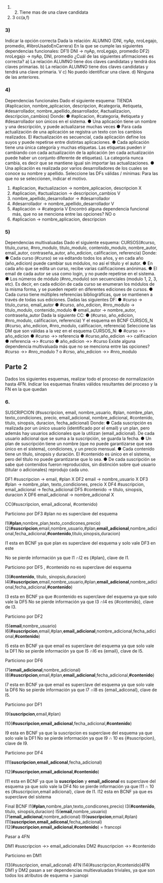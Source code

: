 1)
    2. Tiene mas de una clave candidata
2)
    3 cc(a,f)
### 3)
Indicar la opción correcta
Dada la relación:
ALUMNO (DNI, nyAp, nroLegajo, promedio, #libroUsadoEnCarrera)
En la que se cumple las siguientes dependencias funcionales:
DF1) DNI → nyAp, nroLegajo, promedio
DF2) nroLegajo → nyAp, DNI, promedio
¿Cuál de las siguientes afirmaciones es correcta?
a) La relación ALUMNO tiene dos claves candidatas y tendrá dos claves primarias.
b) La relación ALUMNO tiene dos claves candidatas y tendrá una clave primaria. V
c) No puedo identificar una clave.
d) Ninguna de las anteriores.

### 4)

Dependencias funcionales
Dado el siguiente esquema:
TIENDA (#aplicacion, nombre_aplicacion, descripcion, #categoria, #etiqueta,
#desarrollador, nombre_apellido_desarrollador, #actualizacion,
descripcion_cambios)
Donde:
● #aplicacion, #categoria, #etiqueta y #desarrollador son únicos en el sistema.
● Una aplicación tiene un nombre y una descripción, y puede actualizarse muchas
veces
● Para cada actualización de una aplicación se registra un texto con los cambios
realizados. El #actualización es secuencial, cada aplicación define los suyos y
puede repetirse entre distintas aplicaciones.
● Cada aplicación tiene una única categoría y muchas etiquetas. Las etiquetas
pueden ir cambiando con cada actualización de la aplicación (en cada
actualización puede haber un conjunto diferente de etiquetas). La categoría
nunca cambia, es decir que se mantiene igual sin importar las actualizaciones.
● Una aplicación es realizada por varios desarrolladores de los cuales se conoce
su nombre y apellido.
Seleccione las DFs válidas / mínimas: Para las que no se seleccionen, indicar el
motivo.
1) #aplicacion, #actualizacion -> nombre_aplicacion, descripcion X
2) #aplicacion, #actualizacion -> descripcion_cambios V
3) nombre_apellido_desarrollador -> #desarrollador
4) #desarrollador -> nombre_apellido_desarrollador V
5) #aplicación -> #categoria V
Encontró alguna dependencia funcional más, que no se menciona entre las opciones?
NO
o
6) #aplicacion -> nombre_aplicacion, descripcion

### 5)
Dependencias multivaluadas
Dado el siguiente esquema:
CURSOS(#curso, titulo_curso, #nro_modulo, titulo_modulo, contenido_modulo,
nombre_autor, email_autor, contraseña_autor, año_edicion, calificacion,
referencia)
Donde:
● Cada curso (#curso) se va editando todos los años, y en cada año (año_edicion)
puede cambiar sus módulos, no así el título y el autor.
● En cada año que se edita un curso, recibe varias calificaciones anónimas.
● El email de cada autor se usa como login, y no puede repetirse en el sistema.
● Los números de módulo (#nro_modulo) son secuenciales (modulo 1, 2, 3, etc).
Es decir, en cada edición de cada curso se enumeran los módulos de la misma
forma, y se pueden repetir en diferentes ediciones de cursos.
● Cada curso tiene múltiples referencias bibliográficas, que se mantienen a través
de todas sus ediciones.
Dadas las siguientes DF:
● #curso -> titulo_curso, email_autor
● #curso, año_edicion, #nro_modulo -> titulo_modulo, contenido_modulo
● email_autor -> nombre_autor, contraseña_autor
Dada la siguiente CC:
● (#curso, año_edicion, #nro_modulo, calificacion, referencia)
Y el esquema en BCNF
CURSOS_N (#curso, año_edicion, #nro_modulo, calificacion, referencia)
Seleccione las DM que son válidas a la vez en el esquema CURSOS_N:
● #curso ->> año_edicion
● #curso ->> referencia
● #curso,año_edicion ->> calificacion
● referencia ->> #curso
● año_edicion ->> #curso
Existe alguna dependencia multivaluada más que no se menciona entre las opciones?
#curso ->> #nro_modulo ? 
o
#crso, año_edicion ->> #nro_modulo


## Parte 2
Dados los siguientes esquemas, realizar todo el proceso de normalización hasta 4FN.
Indicar los esquemas finales válidos resultantes del proceso y la FN en la que quedan   
### 6.
SUSCRIPCION (#suscripcion, email, nombre_usuario, #plan, nombre_plan,
texto_condiciones, precio, email_adicional, nombre_adicional, #contenido, titulo, sinopsis,
duracion, fecha_adicional)
Donde:
● Cada suscripción es realizada por un único usuario (identificado por el email) y un plan,
pero además hay usuarios adicionales que la utilizan (email_adicional). De cada usuario
adicional que se suma a la suscripción, se guarda la fecha.
● Un plan de suscripción tiene un nombre (que no puede garantizarse que sea único en el
sistema), condiciones, y un precio mensual.
● Cada contenido tiene un título, sinopsis y duración. El #contenido es único en el
sistema, pero del título no puede garantizarse que lo sea.
● De cada suscripción se sabe qué contenidos fueron reproducidos, sin distinción sobre
qué usuario (titular o adicionales) reprodujo cada uno.

DF1 #suscripcion -> email, #plan X
DF2 email -> nombre_usuario X
DF3 #plan -> nombre_plan, texto_condiciones, precio X
DF4 #suscripcion, email_adicional -> fecha_adicional
DF5 #contenido -> titulo, sinopsis, duracion X
DF6 email_adicional -> nombre_adicional X

CC(#suscripcion, email_adiconal, #contenido)

Particiono por DF3 #plan no es superclave del esquema

I1(**#plan**,nombre_plan,texto_condicones,precio)
I2(**#suscripcion**,email,nombre_usuario,#plan,**email_adicional**,nombre_adicional,fecha_adicional,**#contenido**,titulo,sinopsis,duracion)


I1 esta en BCNF ya que plan es superclave del esquema y solo vale DF3 en este

No se pierde información ya que I1 ∩I2 es {#plan}, clave de I1.

Particiono por DF5 , #contenido no es superclave del esquema

I3(**#contenido**, titulo, sinopsis,duracion)
I4(**#suscripcion**,email,nombre_usuario,#plan,**email_adicional**,nombre_adicional,fecha_adicional,**#contenido**)

I3 esta en BCNF ya que #contenido es superclave del esquema ya que solo vale la DF5
No se pierde información ya que I3 ∩I4 es {#contenido}, clave de I3.

Particiono por DF2

I5(**email**,nombre_usuario)
I6(**#suscripcion**,email,#plan,**email_adicional**,nombre_adicional,fecha_adicional,**#contenido**)

I5 esta en BCNF ya que email es superclave del esquema ya que solo vale la DF1
No se pierde información ya que I5 ∩I6 es {email}, clave de I5.

Particiono por DF6

I7(**email_adicional**,nombre_adicional)
I8(**#suscripcion**,email,#plan,**email_adicional**,fecha_adicional,**#contenido**)

I7 esta en BCNF ya que email es superclave del esquema ya que solo vale la DF6
No se pierde información ya que I7 ∩I8 es {email_adiconal}, clave de I5.

Particiono por DF1

I9(**suscripcion**,email,#plan)

I10(**#suscripcion**,**email_adicional**,fecha_adicional,**#contenido**)

I9 esta en BCNF ya que la suscripcion es superclave del esquema ya que solo vale la DF1
No se pierde información ya que I9 ∩ 10 es {#suscripcion}, clave de I9.

Particiono por DF4

I11(**suscripcion**,**email_adiconal**,fecha_adicional)

I12(**#suscripcion**,**email_adicional**,**#contenido**)

I11 esta en BCNF ya que la **suscripcion** y **email_adiconal** es superclave del esquema ya que solo vale la DF4
No se pierde información ya que I11 ∩ 10 es {#suscripcion,email adicional}, clave de I1.
I12 esta en BCNF ya que es superclave del sistema

Final BCNF
I1(**#plan**,nombre_plan,texto_condicones,precio)
I3(**#contenido**, titulo, sinopsis,duracion)
I5(**email**,nombre_usuario)
I7(**email_adicional**,nombre_adicional)
I9(**suscripcion**,email,#plan)
I11(**suscripcion**,**email_adiconal**,fecha_adicional)
I12(**#suscripcion**,**email_adicional**,**#contenido**)
= francopi

Pasar a 4FN

DM1 #suscripcion ->> email_adicionales
DM2 #suscripcion ->> #contenido


Particiono en DM1

I13(#suscripcion, email_adiconal) 4FN
I14(#suscripcion,#contenido)4FN
DM1 y DM2 pasan a ser dependencias multievaluadas triviales, ya que son todos los atributos de esquema
= juanopi